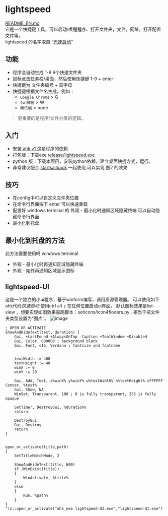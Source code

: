 # lightspeed
[README_EN.md](README_EN.md)  
它是一个快捷键工具，可以启动/唤醒程序、打开文件夹，文件，网址，打开配置文件等。   
lightspeed 的名字取自 “[光速启动]( https://powerkeys.github.io/launcher.html)”  

## 功能
- 程序会自动生成 1-9 9个快速文件夹
- 鼠标点击任务栏/桌面，然后使用快捷键 1-9 + enter
- 快捷键为 文件夹编号 + 首字母
- 快捷键根据文件名生成，例如：
    - `Google Chrome` > G
    - `[w]微信` > W
    - `腾讯QQ` > none

> 更重要的是程序/文件分类的逻辑。  


## 入门

- 安装[ ahk v1 ](https://www.autohotkey.com/download/ahk-install.exe) 这是程序的依赖
- 打包版：下载exe [release/lightspeed.exe](https://github.com/cornradio/lightspeed/releases/) 
- python 版：下载本项目，安装python依赖，建立桌面快捷方式，运行。
- 非常建议配合 [startsallback](https://www.google.com/search?q=StartAllBack+2024) 一起使用,可以实现 图2 的效果



## 技巧
- 在config中可以自定义文件夹位置
- 在命令行界面按下 enter 可以快速重载
- 配置好 windows terminal 的 外观 - 最小化时通知区域隐藏终端 可以自动隐藏命令行界面
- [最小化到托盘](#最小化到托盘)

## 最小化到托盘的方法
此方法需要使用吗 windows terminal 
- 外观 - 最小化时再通知区域隐藏终端
- 外观 - 始终再通知区域显示图标

## lightspeed-UI
这是一个独立的小ui程序，基于winform编写，调用资源管理器。
可以使用如下ahk代码*快速启动* 使用ctrl alt z 在任何位置启动ui界面。
默认图标效果是list-view ，想要实现如图效果需跑脚本：seticons/icon4floders.py , 相当于把文件夹类型设置为“图片”。
![image](https://github.com/user-attachments/assets/b086c16b-051e-45de-9c89-2c70597b4cf1)


```ahk
; OPEN OR ACTIVATE
ShowAndHideText(text, duration) {
    Gui, +LastFound +AlwaysOnTop -Caption +ToolWindow +Disabled
    Gui, Color, 000000 ; background black
    Gui, Font, s15, Verdana ; fontsize and fontname


    textWidth := 400
    textHeight := 40
    winX := 0
    winY := 20

    Gui, Add, Text, x%winX% y%winY% w%textWidth% h%textHeight% cFFFFFF Center, %text%
    Gui, Show, NA
    WinSet, Transparent, 180 ; 0 is fully transparent, 255 is fully opaque

    SetTimer, DestroyGui, %duration%
    return

    DestroyGui:
    Gui, Destroy
    return
}


open_or_activate(title,path)
{
    SetTitleMatchMode, 2

    ShowAndHideText(title, 600)
    if (WinExist(title))
    {
        WinActivate, %title% 
    }
    else
    {
        Run, %path%   
    }
}
^!z::open_or_activate("ahk_exe lightspeed-UI.exe","lightspeed-UI.exe")
```

